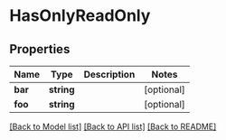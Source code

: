 # HasOnlyReadOnly

## Properties
Name | Type | Description | Notes
------------ | ------------- | ------------- | -------------
**bar** | **string** |  | [optional] 
**foo** | **string** |  | [optional] 

[[Back to Model list]](../../README.md#documentation-for-models) [[Back to API list]](../../README.md#documentation-for-api-endpoints) [[Back to README]](../../README.md)

